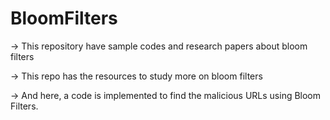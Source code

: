 # BloomFilters
-> This repository have sample codes and research papers about bloom filters

-> This repo has the resources to study more on bloom filters

-> And here, a code is implemented to find the malicious URLs using Bloom Filters.
